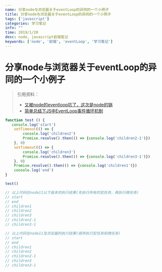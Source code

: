 ```yaml
---
name: 分享node与浏览器关于eventLoop的异同的一个小例子
title: 分享node与浏览器关于eventLoop的异同的一个小例子
tags: ['javascript']
categories: 学习笔记
info: ""
time: 2019/1/20
desc: node, javascript前端笔记
keywords: ['node', '前端', 'eventLoop', '学习笔记']
---
```


# 分享node与浏览器关于eventLoop的异同的一个小例子

> 引用资料：
>
> - [又被node的eventloop坑了，这次是node的锅](https://juejin.im/post/5c3e8d90f265da614274218a)
> - [简单总结下JS中EventLoop事件循环机制](https://www.cnblogs.com/hanzhecheng/p/9046144.html)

```javascript
function test () {
   console.log('start')
    setTimeout(() => {
        console.log('children2')
        Promise.resolve().then(() => {console.log('children2-1')})
    }, 0)
    setTimeout(() => {
        console.log('children3')
        Promise.resolve().then(() => {console.log('children3-1')})
    }, 0)
    Promise.resolve().then(() => {console.log('children1')})
    console.log('end') 
}

test()

// 以上代码在node11以下版本的执行结果(先执行所有的宏任务，再执行微任务)
// start
// end
// children1
// children2
// children3
// children2-1
// children3-1

// 以上代码在node11及浏览器的执行结果(顺序执行宏任务和微任务)
// start
// end
// children1
// children2
// children2-1
// children3
// children3-1
```

